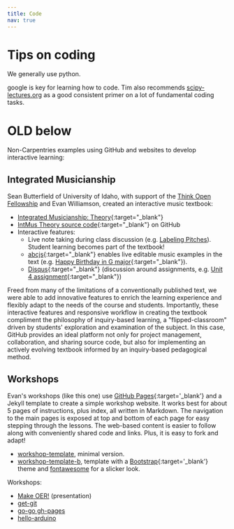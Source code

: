 ```yaml
---
title: Code
nav: true
---
```


# Tips on coding
We generally use python.

google is key for learning how to code.  Tim also recommends [scipy-lectures.org](https://scipy-lectures.org/) as a good consistent primer on a lot of fundamental coding tasks.



# OLD below

Non-Carpentries examples using GitHub and websites to develop interactive learning:

## Integrated Musicianship

Sean Butterfield of University of Idaho, with support of the [Think Open Fellowship](https://libguides.uidaho.edu/c.php?g=772392&p=5540605) and Evan Williamson, created an interactive music textbook:

- [Integrated Musicianship: Theory](https://intmus.github.io/inttheory18-19/){:target="_blank"} 
- [IntMus Theory source code](https://github.com/intmus/inttheory18-19){:target="_blank"} on GitHub
- Interactive features:
    - Live note taking during class discussion (e.g. [Labeling Pitches](https://intmus.github.io/inttheory18-19/01-pitches-clefs/b2-labelingpitches.html)). Student learning becomes part of the textbook!
    - [abcjs](https://github.com/paulrosen/abcjs){:target="_blank"} enables live editable music examples in the text (e.g. [Happy Birthday in G major](https://intmus.github.io/inttheory18-19/02-int-scales-keys/b1-scales.html){:target="_blank"}).
    - [Disqus](https://disqus.com/){:target="_blank"} (discussion around assignments, e.g. [Unit 4 assignment](https://intmus.github.io/inttheory18-19/assignments/Fall-semester/2018-09-17.html){:target="_blank"})

Freed from many of the limitations of a conventionally published text, we were able to add innovative features to enrich the learning experience and flexibly adapt to the needs of the course and students.
Importantly, these interactive features and responsive workflow in creating the textbook compliment the philosophy of inquiry-based learning, a "flipped-classroom" driven by students' exploration and examination of the subject.
In this case, GitHub provides an ideal platform not only for project management, collaboration, and sharing source code, but also for implementing an actively evolving textbook informed by an inquiry-based pedagogical method.

## Workshops

Evan's workshops (like this one) use [GitHub Pages](https://pages.github.com/){:target='_blank'} and a Jekyll template to create a simple workshop website. 
It works best for about 5 pages of instructions, plus index, all written in Markdown. 
The navigation to the main pages is exposed at top and bottom of each page for easy stepping through the lessons.
The web-based content is easier to follow along with conveniently shared code and links.
Plus, it is easy to fork and adapt!

- [workshop-template](https://github.com/evanwill/workshop-template), minimal version.
- [workshop-template-b](https://github.com/evanwill/workshop-template-b/), template with a [Bootstrap](https://getbootstrap.com/){:target='_blank'} theme and [fontawesome](https://fontawesome.com/) for a slicker look.

Workshops:

- [Make OER!](https://evanwill.github.io/make-oer/) (presentation)
- [get-git](https://evanwill.github.io/get-git/)
- [go-go gh-pages](https://evanwill.github.io/go-go-ghpages/)
- [hello-arduino](https://evanwill.github.io/hello-arduino/)
